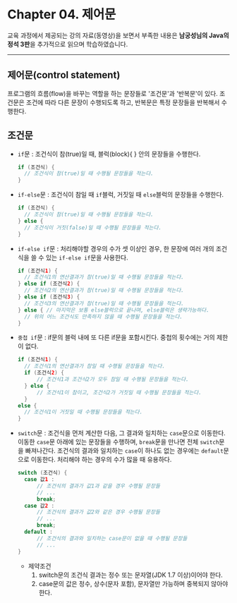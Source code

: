 # Chapter 04. 제어문

교육 과정에서 제공되는 강의 자료(동영상)을 보면서 부족한 내용은 **남궁성님의 Java의 정석 3판**을 추가적으로 읽으며 학습하였습니다.

---

## 제어문(control statement)

프로그램의 흐름(flow)을 바꾸는 역할을 하는 문장들로 '조건문'과 '반복문'이 있다. 조건문은 조건에 따라 다른 문장이 수행되도록 하고, 반복문은 특정 문장들을 반복해서 수행한다.

## 조건문

- `if`문 : 조건식이 참(true)일 때, 블럭(block){ } 안의 문장들을 수행한다.
  ```java
  if (조건식) {
  	// 조건식이 참(true)일 때 수행될 문장들을 적는다.
  }
  ```
- `if-else`문 : 조건식이 참일 때 `if`블럭, 거짓일 때 `else`블럭의 문장들을 수행한다.
  ```java
  if (조건식) {
  	// 조건식이 참(true)일 때 수행될 문장들을 적는다.
  } else {
  	// 조건식이 거짓(false)일 때 수행될 문장들을 적는다.
  }
  ```
- `if-else if`문 : 처리해야할 경우의 수가 셋 이상인 경우, 한 문장에 여러 개의 조건식을 쓸 수 있는 `if-else if`문을 사용한다.
  ```java
  if (조건식1) {
  	// 조건식1의 연산결과가 참(true)일 때 수행될 문장들을 적는다.
  } else if (조건식2) {
  	// 조건식2의 연산결과가 참(true)일 때 수행될 문장들을 적는다.
  } else if (조건식3) {
  	// 조건식3의 연산결과가 참(true)일 때 수행될 문장들을 적는다.
  } else { // 마지막은 보통 else블럭으로 끝나며, else블럭은 생략가능하다.
  	// 위의 어느 조건식도 만족하지 않을 때 수행될 문장들을 적는다.
  }
  ```
- `중첩 if`문 : if문의 블럭 내에 또 다른 if문을 포함시킨다. 중첩의 횟수에는 거의 제한이 없다.
  ```java
  if (조건식1) {
  	// 조건식1의 연산결과가 참일 때 수행될 문장들을 적는다.
  	if (조건식2) {
  		// 조건식1과 조건식2가 모두 참일 때 수행될 문장들을 적는다.
  	} else {
  		// 조건식1이 참이고, 조건식2가 거짓일 때 수행될 문장들을 적는다.
  	}
  else {
  	// 조건식1이 거짓일 때 수행될 문장들을 적는다.
  }
  ```
- `switch`문 : 조건식을 먼저 계산한 다음, 그 결과와 일치하는 `case`문으로 이동한다. 이동한 `case`문 아래에 있는 문장들을 수행하며, `break`문을 만나면 전체 `switch`문을 빠져나간다. 조건식의 결과와 일치하는 `case`이 하나도 없는 경우에는 `default`문으로 이동한다. 처리해야 하는 경우의 수가 많을 때 유용하다.
  ```java
  switch (조건식) {
  	case 값1 :
  		// 조건식의 결과가 값1과 같을 경우 수행될 문장들
  		// ...
  		break;
  	case 값2 :
  		// 조건식의 결과가 값2와 같은 경우 수행될 문장들
  		// ...
  		break;
  	default :
  		// 조건식의 결과와 일치하는 case문이 없을 때 수행될 문장들
  		// ...
  }
  ```
  - 제약조건
    1. switch문의 조건식 결과는 정수 또는 문자열(JDK 1.7 이상)이어야 한다.
    2. case문의 값은 정수, 상수(문자 포함), 문자열만 가능하며 중복되지 않아야 한다.
